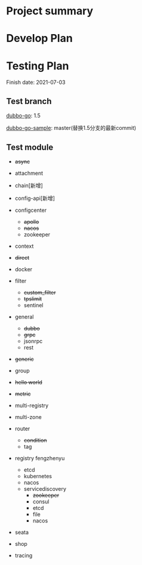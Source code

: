 # Project summary

# Develop Plan


# Testing Plan

Finish date: 2021-07-03

## Test branch

[dubbo-go](https://github.com/apache/dubbo-go/): 1.5

[dubbo-go-sample](https://github.com/apache/dubbo-go-samples/): master(替换1.5分支的最新commit)

## Test module

- ~~async~~
- attachment 
- chain[新增] 
- config-api[新增]
- configcenter
    - ~~apollo~~
    - ~~nacos~~
    - zookeeper
- context
- ~~direct~~ 
- docker
- filter 

    - ~~custom_filter~~
    - ~~tpslimit~~
    - sentinel 

- general

    - ~~dubbo~~
    - ~~grpc~~
    - jsonrpc
    - rest 

- ~~generic~~ 
- group 
- ~~hello world~~

- ~~metric~~

- multi-registry

- multi-zone

- router

    - ~~condition~~
    - tag 

- registry fengzhenyu

    - etcd
    - kubernetes
    - nacos 
    - servicediscovery
        - ~~zookeeper~~
        - consul
        - etcd
        - file 
        - nacos 

- seata

- shop

- tracing
